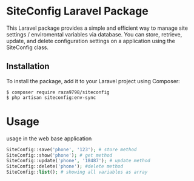 # SiteConfig Laravel Package
This Laravel package provides a simple and efficient way to manage site settings / enviromental variables via database. You can store, retrieve, update, and delete configuration settings on a application using the SiteConfig class.


## Installation
To install the package, add it to your Laravel project using Composer:
```shell
$ composer require raza9798/siteconfig
$ php artisan siteconfig:env-sync
```

# Usage

usage in the web base application
```php
SiteConfig::save('phone', '123'); # store method
SiteConfig::show('phone'); # get method
SiteConfig::update('phone', '18487'); # update method
SiteConfig::delete('phone'); #delete method
SiteConfig::list(); # showing all variables as array
```
